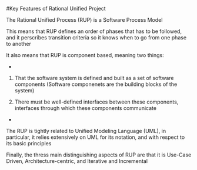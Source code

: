 #Key Features of Rational Unified Project

The Rational Unified Process (RUP) is a Software Process Model

This means that RUP defines an order of phases that has to be followed, and it perscribes transition criteria so it knows when to go from one phase to another

It also means that RUP is component based, meaning two things:

-

1. That the software system is defined and built as a set of software components (Software componenets are the building blocks of the system)

2. There must be well-defined interfaces between these components, interfaces through which these components communicate

-

The RUP is tightly related to Unified Modeling Language (UML), in particular, it relies extensively on UML for its notation, and with respect to its basic principles

Finally, the thress main distinguishing aspects of RUP are that it is Use-Case Driven, Architecture-centric, and Iterative and Incremental

